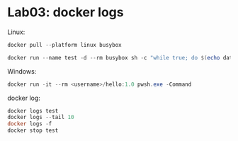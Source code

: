 ﻿# Lab03: docker logs

Linux:

```powershell
docker pull --platform linux busybox
```

```powershell
docker run --name test -d --rm busybox sh -c "while true; do $(echo date); sleep 1; done"
```

Windows:

```powershell
docker run -it --rm <username>/hello:1.0 pwsh.exe -Command 
```

docker log:

```powershell
docker logs test
docker logs --tail 10
docker logs -f
docker stop test
```
